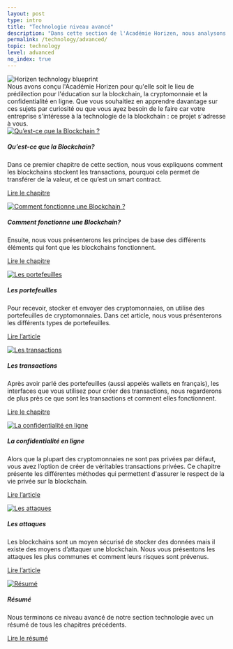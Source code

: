 ```yaml
---
layout: post
type: intro
title: "Technologie niveau avancé"
description: "Dans cette section de l'Académie Horizen, nous analysons un peu plus techniquement la technologie de la blockchain."
permalink: /technology/advanced/
topic: technology
level: advanced
no_index: true
---
```


<div class="row mb-3">
    <div class="col-md-3">
        <img src="/assets/img/icons/topics/technology-blueprint.svg" alt="Horizen technology blueprint" class="lead-icon"/>
    </div>
    <div class="col-md-9 lead">
        Nous avons conçu l'Académie Horizen pour qu'elle soit le lieu de prédilection pour l'éducation sur la blockchain, la cryptomonnaie et la confidentialité en ligne. Que vous souhaitiez en apprendre davantage sur ces sujets par curiosité ou que vous ayez besoin de le faire car votre entreprise s'intéresse à la technologie de la blockchain : ce projet s'adresse à vous.
    </div>
</div>

<div class="row mt-5">
    <div class="col-md-3">
        <a href="{{ site.baseurl }}{% post_url /technology/advanced/2021-01-01-what-is-a-blockchain %}">
            <img src="/assets/post_files/technology/advanced/0.0-tech-advanced/what_is_blockchain.svg" alt="Qu’est-ce que la Blockchain ?" />
        </a>
    </div>
    <div class="col-md-9">
        <h5 class="intro-article-title">Qu’est-ce que la Blockchain?</h5>
        <p class="mb-1">
            Dans ce premier chapitre de cette section, nous vous expliquons comment les blockchains stockent les transactions, pourquoi cela permet de transférer de la valeur, et ce qu’est un smart contract.
        </p>
        <p class="mb-0">
            <a class="font-weight-bold" href="{{ site.baseurl }}{% post_url /technology/advanced/2021-01-01-what-is-a-blockchain %}">Lire le chapitre</a>
        </p>
    </div>
</div>

<div class="row mt-5">
    <div class="col-md-3">
        <a href="{{ site.baseurl }}{% post_url /technology/advanced/2021-02-01-how-does-a-blockchain-work %}">
            <img src="/assets/post_files/technology/advanced/0.0-tech-advanced/how_does_a_bc_work.svg" alt="Comment fonctionne une Blockchain ?" />
        </a>
    </div>
    <div class="col-md-9">
        <h5 class="intro-article-title">Comment fonctionne une Blockchain?</h5>
        <p class="mb-1">
            Ensuite, nous vous présenterons les principes de base des différents éléments qui font que les blockchains fonctionnent.
        </p>
        <p class="mb-0">
            <a class="font-weight-bold" href="{{ site.baseurl }}{% post_url /technology/advanced/2021-02-01-how-does-a-blockchain-work %}">Lire le chapitre</a>
        </p>
    </div>
</div>

<div class="row mt-5">
    <div class="col-md-3">
        <a href="{{ site.baseurl }}{% post_url /technology/advanced/2021-03-01-types-of-wallets %}">
            <img src="/assets/post_files/technology/advanced/0.0-tech-advanced/wallets.svg" alt="Les portefeuilles" />
        </a>
    </div>
    <div class="col-md-9">
        <h5 class="intro-article-title">Les portefeuilles</h5>
        <p class="mb-1">
            Pour recevoir, stocker et envoyer des cryptomonnaies, on utilise des portefeuilles de cryptomonnaies. Dans cet article, nous vous présenterons les différents types de portefeuilles.
        </p>
        <p class="mb-0">
            <a class="font-weight-bold" href="{{ site.baseurl }}{% post_url /technology/advanced/2021-03-01-types-of-wallets %}">Lire l’article</a>
        </p>
    </div>
</div>

<div class="row mt-5">
    <div class="col-md-3">
        <a href="{{ site.baseurl }}{% post_url /technology/advanced/2021-04-01-transactions %}">
            <img src="/assets/post_files/technology/advanced/0.0-tech-advanced/transactions.svg" alt="Les transactions" />
        </a>
    </div>
    <div class="col-md-9">
        <h5 class="intro-article-title">Les transactions</h5>
        <p class="mb-1">
            Après avoir parlé des portefeuilles (aussi appelés wallets en français), les interfaces que vous utilisez pour créer des transactions, nous regarderons de plus près ce que sont les transactions et comment elles fonctionnent.
        </p>
        <p class="mb-0">
            <a class="font-weight-bold" href="{{ site.baseurl }}{% post_url /technology/advanced/2021-04-01-transactions %}">Lire le chapitre</a>
        </p>
    </div>
</div>

<div class="row mt-5">
    <div class="col-md-3">
        <a href="{{ site.baseurl }}{% post_url /technology/advanced/2021-05-01-intro-to-privacy-on-the-blockchain %}">
            <img src="/assets/post_files/technology/advanced/0.0-tech-advanced/privacy.svg" alt="La confidentialité en ligne" />
        </a>
    </div>
    <div class="col-md-9">
        <h5 class="intro-article-title">La confidentialité en ligne</h5>
        <p class="mb-1">
            Alors que la plupart des cryptomonnaies ne sont pas privées par défaut, vous avez l’option de créer de véritables transactions privées. Ce chapitre présente les différentes méthodes qui permettent d'assurer le respect de la vie privée sur la blockchain.
        </p>
        <p class="mb-0">
            <a class="font-weight-bold" href="{{ site.baseurl }}{% post_url /technology/advanced/2021-05-01-intro-to-privacy-on-the-blockchain %}">Lire l’article</a>
        </p>
    </div>
</div>

<div class="row mt-5">
    <div class="col-md-3">
        <a href="{{ site.baseurl }}{% post_url /technology/advanced/2021-06-01-attacks-on-blockchain %}">
            <img src="/assets/post_files/technology/advanced/0.0-tech-advanced/attacks.svg" alt="Les attaques" />
        </a>
    </div>
    <div class="col-md-9">
        <h5 class="intro-article-title">Les attaques</h5>
        <p class="mb-1">
            Les blockchains sont un moyen sécurisé de stocker des données mais il existe des moyens d’attaquer une blockchain. Nous vous présentons les attaques les plus communes et comment leurs risques sont prévenus.
        </p>
        <p class="mb-0">
            <a class="font-weight-bold" href="{{ site.baseurl }}{% post_url /technology/advanced/2021-06-01-attacks-on-blockchain %}">Lire l’article</a>
        </p>
    </div>
</div>

<div class="row mt-5">
    <div class="col-md-3">
        <a href="{{ site.baseurl }}{% post_url /technology/advanced/2021-07-01-summary-tech-advanced %}">
            <img src="/assets/post_files/technology/advanced/0.0-tech-advanced/summary.svg" alt="Résumé" />
        </a>
    </div>
    <div class="col-md-9">
        <h5 class="intro-article-title">Résumé</h5>
        <p class="mb-1">
            Nous terminons ce niveau avancé de notre section technologie avec un résumé de tous les chapitres précédents.
        </p>
        <p class="mb-0">
            <a class="font-weight-bold" href="{{ site.baseurl }}{% post_url /technology/advanced/2021-07-01-summary-tech-advanced %}">Lire le résumé</a>
        </p>
    </div>
</div>
